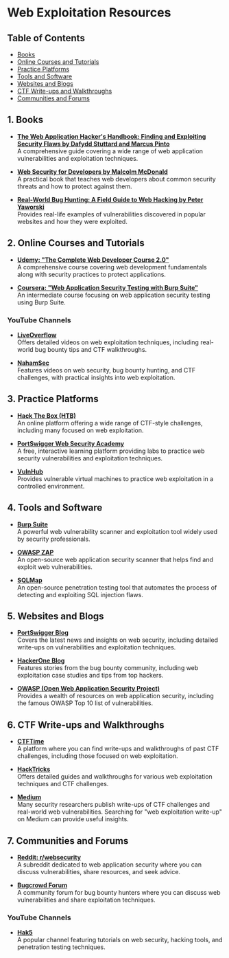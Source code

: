 # Web Exploitation Resources

## Table of Contents

- [Books](#1-books)
- [Online Courses and Tutorials](#2-online-courses-and-tutorials)
- [Practice Platforms](#3-practice-platforms)
- [Tools and Software](#4-tools-and-software)
- [Websites and Blogs](#5-websites-and-blogs)
- [CTF Write-ups and Walkthroughs](#6-ctf-write-ups-and-walkthroughs)
- [Communities and Forums](#7-communities-and-forums)

## 1. Books
- **[The Web Application Hacker's Handbook: Finding and Exploiting Security Flaws by Dafydd Stuttard and Marcus Pinto](https://www.amazon.com/Web-Application-Hackers-Handbook-Exploiting/dp/1118026470)**  
  A comprehensive guide covering a wide range of web application vulnerabilities and exploitation techniques.

- **[Web Security for Developers by Malcolm McDonald](https://www.amazon.com/Web-Security-Developers-Malcolm-McDonald/dp/1593279949)**  
  A practical book that teaches web developers about common security threats and how to protect against them.

- **[Real-World Bug Hunting: A Field Guide to Web Hacking by Peter Yaworski](https://www.amazon.com/Real-World-Bug-Hunting-Field-Hacking/dp/1593278616)**  
  Provides real-life examples of vulnerabilities discovered in popular websites and how they were exploited.

## 2. Online Courses and Tutorials
- **[Udemy: "The Complete Web Developer Course 2.0"](https://www.udemy.com/course/the-complete-web-developer-course-2/)**  
  A comprehensive course covering web development fundamentals along with security practices to protect applications.

- **[Coursera: "Web Application Security Testing with Burp Suite"](https://www.coursera.org/learn/web-application-security-testing-burp-suite)**  
  An intermediate course focusing on web application security testing using Burp Suite.

### YouTube Channels
- **[LiveOverflow](https://www.youtube.com/channel/UClcE-kVhqyiHCcjYwcpfj9w)**  
  Offers detailed videos on web exploitation techniques, including real-world bug bounty tips and CTF walkthroughs.

- **[NahamSec](https://www.youtube.com/channel/UCCZDt7MuC3Hzs6IH4xODLBw)**  
  Features videos on web security, bug bounty hunting, and CTF challenges, with practical insights into web exploitation.

## 3. Practice Platforms
- **[Hack The Box (HTB)](https://www.hackthebox.com/)**  
  An online platform offering a wide range of CTF-style challenges, including many focused on web exploitation.

- **[PortSwigger Web Security Academy](https://portswigger.net/web-security)**  
  A free, interactive learning platform providing labs to practice web security vulnerabilities and exploitation techniques.

- **[VulnHub](https://www.vulnhub.com/)**  
  Provides vulnerable virtual machines to practice web exploitation in a controlled environment.

## 4. Tools and Software
- **[Burp Suite](https://portswigger.net/burp)**  
  A powerful web vulnerability scanner and exploitation tool widely used by security professionals.

- **[OWASP ZAP](https://www.zaproxy.org/)**  
  An open-source web application security scanner that helps find and exploit web vulnerabilities.

- **[SQLMap](http://sqlmap.org/)**  
  An open-source penetration testing tool that automates the process of detecting and exploiting SQL injection flaws.

## 5. Websites and Blogs
- **[PortSwigger Blog](https://portswigger.net/daily-swig)**  
  Covers the latest news and insights on web security, including detailed write-ups on vulnerabilities and exploitation techniques.

- **[HackerOne Blog](https://www.hackerone.com/blog)**  
  Features stories from the bug bounty community, including web exploitation case studies and tips from top hackers.

- **[OWASP (Open Web Application Security Project)](https://owasp.org/)**  
  Provides a wealth of resources on web application security, including the famous OWASP Top 10 list of vulnerabilities.

## 6. CTF Write-ups and Walkthroughs
- **[CTFTime](https://ctftime.org/)**  
  A platform where you can find write-ups and walkthroughs of past CTF challenges, including those focused on web exploitation.

- **[HackTricks](https://book.hacktricks.xyz/)**  
  Offers detailed guides and walkthroughs for various web exploitation techniques and CTF challenges.

- **[Medium](https://medium.com/)**  
  Many security researchers publish write-ups of CTF challenges and real-world web vulnerabilities. Searching for "web exploitation write-up" on Medium can provide useful insights.

## 7. Communities and Forums
- **[Reddit: r/websecurity](https://www.reddit.com/r/websecurity/)**  
  A subreddit dedicated to web application security where you can discuss vulnerabilities, share resources, and seek advice.

- **[Bugcrowd Forum](https://forum.bugcrowd.com/)**  
  A community forum for bug bounty hunters where you can discuss web vulnerabilities and share exploitation techniques.

### YouTube Channels
- **[Hak5](https://www.youtube.com/user/Hak5Darren)**  
  A popular channel featuring tutorials on web security, hacking tools, and penetration testing techniques.
